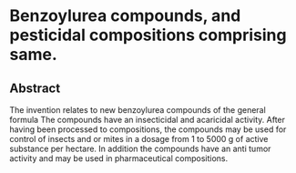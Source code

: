 # Benzoylurea compounds, and pesticidal compositions comprising same.

## Abstract
The invention relates to new benzoylurea compounds of the general formula The compounds have an insecticidal and acaricidal activity. After having been processed to compositions, the compounds may be used for control of insects and or mites in a dosage from 1 to 5000 g of active substance per hectare. In addition the compounds have an anti tumor activity and may be used in pharmaceutical compositions.
